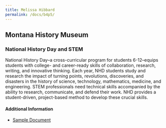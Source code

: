 ```yaml
---
title: Melissa Hibbard
permalink: /docs/b4p5/
---
```


## Montana History Museum

### National History Day and STEM
National History Day–a cross-curricular program for students 6-12–equips students with college- and career-ready skills of collaboration, research, writing, and innovative thinking. Each year, NHD students study and research the impact of turning points, revolutions, discoveries, and disasters in the history of science, technology, mathematics, medicine, and engineering. STEM professionals need technical skills accompanied by the ability to research, communicate, and defend their work. NHD provides a student-driven, project-based method to develop these crucial skills.

#### Additional Information
 - [Sample Document](../wednesday/breakout7/documents/b1p1d1.pdf)